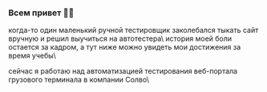 ### Всем привет :face_exhaling:

когда-то один маленький ручной тестировщик заколебался тыкать сайт вручную и решил выучиться на автотестера\\
история моей боли остается за кадром, а тут ниже можно увидеть мои достижения за время учебы\\



сейчас я работаю над автоматизацией тестирования веб-портала грузового терминала в компании Солво\\



<!--
**SashkaDikaya/SashkaDikaya** is a ✨ _special_ ✨ repository because its `README.md` (this file) appears on your GitHub profile.

Here are some ideas to get you started:

- 🔭 I’m currently working on ...
- 🌱 I’m currently learning ...
- 👯 I’m looking to collaborate on ...
- 🤔 I’m looking for help with ...
- 💬 Ask me about ...
- 📫 How to reach me: ...
- 😄 Pronouns: ...
- ⚡ Fun fact: ...
-->
